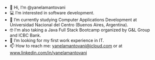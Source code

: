 - 👋 Hi, I’m @yanelamantovani
- 💻 I’m interested in software development.
- 🌱 I’m currently studying Computer Applications Development at Universidad Nacional del Centro (Buenos Aires, Argentina).
- 🤓 I'm also taking a Java Full Stack Bootcamp organized by G&L Group and ICBC Bank.
- 🔎 I’m looking for my first work experience in IT.
- 📫 How to reach me: yanelamantovani@icloud.com or at www.linkedin.com/in/yanelamantovani

